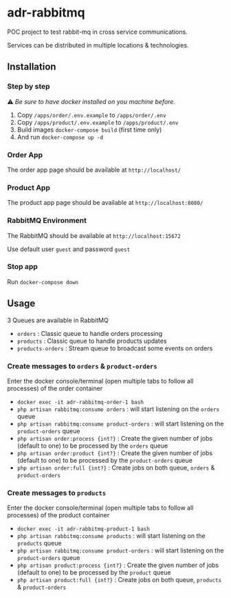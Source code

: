 # adr-rabbitmq

POC project to test rabbit-mq in cross service communications.

Services can be distributed in multiple locations & technologies.

## Installation

### Step by step

⚠️ _Be sure to have docker installed on you machine before._

1. Copy ``/apps/order/.env.example`` to ``/apps/order/.env``
2. Copy ``/apps/product/.env.example`` to ``/apps/product/.env``
3. Build images ``docker-compose build`` (first time only)
4. And run ``docker-compose up -d`` 

### Order App
The order app page should be available at ``http://localhost/``

### Product App
The product app page should be available at ``http://localhost:8080/``

### RabbitMQ Environment
The RabbitMQ should be available at ``http://localhost:15672``

Use default user ```guest``` and password ``guest``

### Stop app

Run ``docker-compose down``


## Usage

3 Queues are available in RabbitMQ

 - ``orders`` : Classic queue to handle orders processing
 - ``products`` : Classic queue to handle products updates
 - ``products-orders`` : Stream queue to broadcast some events on orders

### Create messages to ``orders`` & ``product-orders``

Enter the docker console/terminal (open multiple tabs to follow all processes) of the order container

 - ``docker exec -it adr-rabbitmq-order-1 bash`` 
 - ``php artisan rabbitmq:consume orders`` : will start listening on the ``orders`` queue
 - ``php artisan rabbitmq:consume product-orders`` : will start listening on the ``product-orders`` queue
 - ``php artisan order:process {int?}`` :  Create the given number of jobs (default to one) to be processed by the ``orders`` queue
 - ``php artisan order:product {int?}`` :  Create the given number of jobs (default to one) to be processed by the ``product-orders`` queue
 - ``php artisan order:full {int?}`` :  Create jobs on both queue, ``orders`` & ``product-orders``

### Create messages to ``products``

Enter the docker console/terminal (open multiple tabs to follow all processes) of the product container

- ``docker exec -it adr-rabbitmq-product-1 bash``
- ``php artisan rabbitmq:consume products`` : will start listening on the ``products`` queue
- ``php artisan rabbitmq:consume product-orders`` : will start listening on the ``product-orders`` queue
- ``php artisan product:process {int?}`` :  Create the given number of jobs (default to one) to be processed by the ``product`` queue
- ``php artisan product:full {int?}`` :  Create jobs on both queue, ``products`` & ``product-orders``


